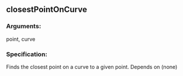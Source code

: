 ## closestPointOnCurve
### Arguments: 
point, curve
### Specification: 
Finds the closest point on a curve to a given point. Depends on (none)
